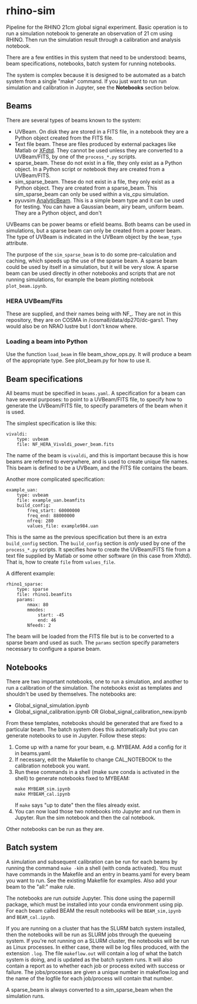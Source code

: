 
# rhino-sim

Pipeline for the RHINO 21cm global signal experiment. Basic operation is to run a simulation notebook to generate an observation of 21 cm using RHINO. Then run the simulation result through a calibration and analysis notebook.

There are a few entities in this system that need to be understood: beams, beam specifications, notebooks, batch system for running notebooks.

The system is complex because it is designed to be automated as a batch system from a single "make" command. If you just want to run run simulation and calibration in Jupyter, see the **Notebooks** section below.

## Beams

There are several types of beams known to the system:

- UVBeam. On disk they are stored in a FITS file, in a notebook they are a Python object created from the FITS file.
- Text file beam. These are files produced by external packages like Matlab or [XFdtd](https://www.remcom.com/applications/antenna-simulation-design-software). They cannot be used unless they are converted to a UVBeam/FITS, by one of the `process_*.py` scripts.
- sparse_beam. These do not exist in a file, they only exist as a Python object. In a Python script or notebook they are created from a UVBeam/FITS.
- sim_sparse_beam. These do not exist in a file, they only exist as a Python object. They are created from a sparse_beam. This sim_sparse_beam can only be used within a vis_cpu simulation.
- pyuvsim [AnalyticBeam](https://github.com/RadioAstronomySoftwareGroup/pyuvsim/blob/main/src/pyuvsim/analyticbeam.py). This is a simple beam type and it can be used for testing. You can have a Gaussian beam, airy beam, uniform beam. They are a Python object, and don't 

UVBeams can be power beams or efield beams. Both beams can be used in simulations, but a sparse beam can only be created from a power beam. The type of UVBeam is indicated in the UVBeam object by the `beam_type` attribute. 

The purpose of the `sim_sparse_beam` is to do some pre-calculation and caching, which speeds up the use of the sparse beam. A sparse beam could be used by itself in a simulation, but it will be very slow. A sparse beam can be used directly in other notebooks and scripts that are not running simulations, for example the beam plotting notebook `plot_beam.ipynb`.

### HERA UVBeam/Fits

These are supplied, and their names being with NF_. They are not in this repository, they are on COSMA in /cosma8/data/dp270/dc-gars1. They would also be on NRAO lustre but I don't know where.

### Loading a beam into Python

Use the function `load_beam` in file beam_show_ops.py. It will produce a beam of the appropriate type. See plot_beam.py for how to use it.

## Beam specifications

All beams must be specified in `beams.yaml`. A specification for a beam can have several purposes: to point to a UVBeam/FITS file, to specify how to generate the UVBeam/FITS file, to specify parameters of the beam when it is used.

The simplest specification is like this:

    vivaldi: 
	    type: uvbeam
	    file: NF_HERA_Vivaldi_power_beam.fits

The name of the beam is `vivaldi`, and this is important because this is how beams are referred to everywhere, and is used to create unique file names. This beam is defined to be a UVBeam, and the FITS file contains the beam.

Another more complicated specification:


    example_uan:
        type: uvbeam
        file: example_uan.beamfits
        build_config:
            freq_start: 60000000
            freq_end: 88000000
            nfreq: 280
            values_file: example984.uan

This is the same as the previous specification but there is an extra `build_config` section. The `build_config` section is *only* used by one of the `process_*.py` scripts. It specifies how to create the UVBeam/FITS file from a text file supplied by Matlab or some other software (in this case from Xfdtd). That is, how to create `file` from `values_file`.

A different example:

    rhino1_sparse: 
        type: sparse
        file: rhino1.beamfits
        params:
            nmax: 80
            mmodes:
                start: -45
                end: 46
            Nfeeds: 2

The beam will be loaded from the FITS file but is to be converted to a sparse beam and used as such. The `params` section specify parameters necessary to configure a sparse beam.


## Notebooks

There are two important notebooks, one to run a simulation, and another to run a calibration of the simulation. The notebooks exist as templates and shouldn't be used by themselves. The notebooks are:

- Global_signal_simulation.ipynb
- Global_signal_calibration.ipynb OR Global_signal_calibration_new.ipynb

From these templates, notebooks should be generated that are fixed to a particular beam. The batch system does this automatically but you can generate notebooks to use in Jupyter. Follow these steps:

1. Come up with a name for your beam, e.g. MYBEAM. Add a config for it in beams.yaml.
2. If necessary, edit the Makefile to change CAL_NOTEBOOK to the calibration notebook you want.
3. Run these commands in a shell (make sure conda is activated in the shell) to generate notebooks fixed to MYBEAM:
    ```
    make MYBEAM_sim.ipynb
    make MYBEAM_cal.ipynb
    ```
    If `make` says "up to date" then the files already exist.
4. You can now load those two notebooks into Jupyter and run them in Jupyter. Run the sim notebook and then the cal notebook.

Other notebooks can be run as they are.

## Batch system

A simulation and subsequent calibration can be run for each beams by running the command `make -k`in a shell (with conda activated). You must have commands in the Makefile and an entry in beams.yaml for every beam you want to run. See the existing Makefile for examples. Also add your beam to the "all:" make rule.

The notebooks are run *outside* Jupyter. This done using the papermill package, which must be installed into your conda environment using pip. For each beam called BEAM the result notebooks will be `BEAM_sim,ipynb` and `BEAM_cal.ipynb`.

If you are running on a cluster that has the SLURM batch system installed, then the notebooks will be run as SLURM jobs through the queueing system. If you're not running on a SLURM cluster, the notebooks will be run as Linux processes. In either case, there will be log files produced, with the extension `.log`. The file `makeflow.out` will contain a log of what the batch system is doing, and is updated as the batch system runs. It will also contain a report as to whether each job or process exited with success or failure.  The jobs/processes are given a unique number in makeflow.log and the name of the logfile for each job/process will contain that number.

A sparse_beam is always converted to a sim_sparse_beam when the simulation runs.

